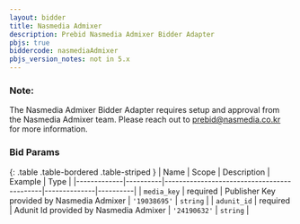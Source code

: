 ```yaml
---
layout: bidder
title: Nasmedia Admixer
description: Prebid Nasmedia Admixer Bidder Adapter
pbjs: true
biddercode: nasmediaAdmixer
pbjs_version_notes: not in 5.x
---
```



### Note:

The Nasmedia Admixer Bidder Adapter requires setup and approval from the Nasmedia Admixer team.
Please reach out to <prebid@nasmedia.co.kr> for more information.

### Bid Params

{: .table .table-bordered .table-striped }
| Name        | Scope    | Description                                | Example      | Type     |
|-------------|----------|--------------------------------------------|--------------|----------|
| `media_key` | required | Publisher Key provided by Nasmedia Admixer | `'19038695'` | `string` |
| `adunit_id` | required | Adunit Id provided by Nasmedia Admixer     | `'24190632'` | `string` |
